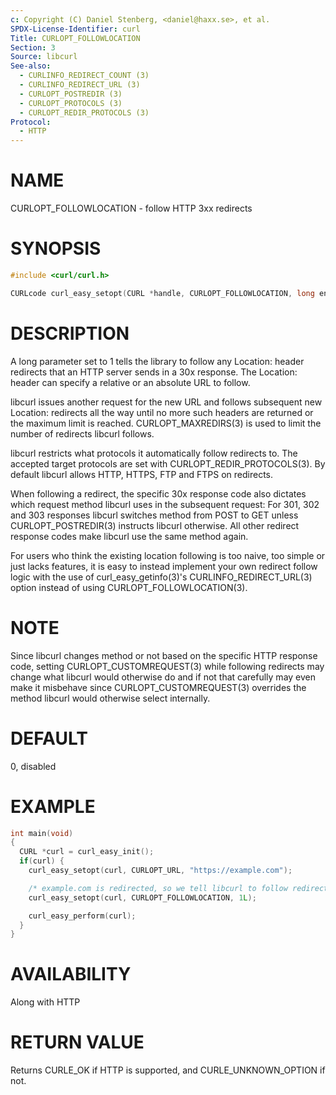 ```yaml
---
c: Copyright (C) Daniel Stenberg, <daniel@haxx.se>, et al.
SPDX-License-Identifier: curl
Title: CURLOPT_FOLLOWLOCATION
Section: 3
Source: libcurl
See-also:
  - CURLINFO_REDIRECT_COUNT (3)
  - CURLINFO_REDIRECT_URL (3)
  - CURLOPT_POSTREDIR (3)
  - CURLOPT_PROTOCOLS (3)
  - CURLOPT_REDIR_PROTOCOLS (3)
Protocol:
  - HTTP
---
```


# NAME

CURLOPT_FOLLOWLOCATION - follow HTTP 3xx redirects

# SYNOPSIS

~~~c
#include <curl/curl.h>

CURLcode curl_easy_setopt(CURL *handle, CURLOPT_FOLLOWLOCATION, long enable);
~~~

# DESCRIPTION

A long parameter set to 1 tells the library to follow any Location: header
redirects that an HTTP server sends in a 30x response. The Location: header
can specify a relative or an absolute URL to follow.

libcurl issues another request for the new URL and follows subsequent new
Location: redirects all the way until no more such headers are returned or the
maximum limit is reached. CURLOPT_MAXREDIRS(3) is used to limit the
number of redirects libcurl follows.

libcurl restricts what protocols it automatically follow redirects to. The
accepted target protocols are set with CURLOPT_REDIR_PROTOCOLS(3). By
default libcurl allows HTTP, HTTPS, FTP and FTPS on redirects.

When following a redirect, the specific 30x response code also dictates which
request method libcurl uses in the subsequent request: For 301, 302 and 303
responses libcurl switches method from POST to GET unless
CURLOPT_POSTREDIR(3) instructs libcurl otherwise. All other redirect
response codes make libcurl use the same method again.

For users who think the existing location following is too naive, too simple
or just lacks features, it is easy to instead implement your own redirect
follow logic with the use of curl_easy_getinfo(3)'s
CURLINFO_REDIRECT_URL(3) option instead of using
CURLOPT_FOLLOWLOCATION(3).

# NOTE

Since libcurl changes method or not based on the specific HTTP response code,
setting CURLOPT_CUSTOMREQUEST(3) while following redirects may change
what libcurl would otherwise do and if not that carefully may even make it
misbehave since CURLOPT_CUSTOMREQUEST(3) overrides the method libcurl
would otherwise select internally.

# DEFAULT

0, disabled

# EXAMPLE

~~~c
int main(void)
{
  CURL *curl = curl_easy_init();
  if(curl) {
    curl_easy_setopt(curl, CURLOPT_URL, "https://example.com");

    /* example.com is redirected, so we tell libcurl to follow redirection */
    curl_easy_setopt(curl, CURLOPT_FOLLOWLOCATION, 1L);

    curl_easy_perform(curl);
  }
}
~~~

# AVAILABILITY

Along with HTTP

# RETURN VALUE

Returns CURLE_OK if HTTP is supported, and CURLE_UNKNOWN_OPTION if not.

